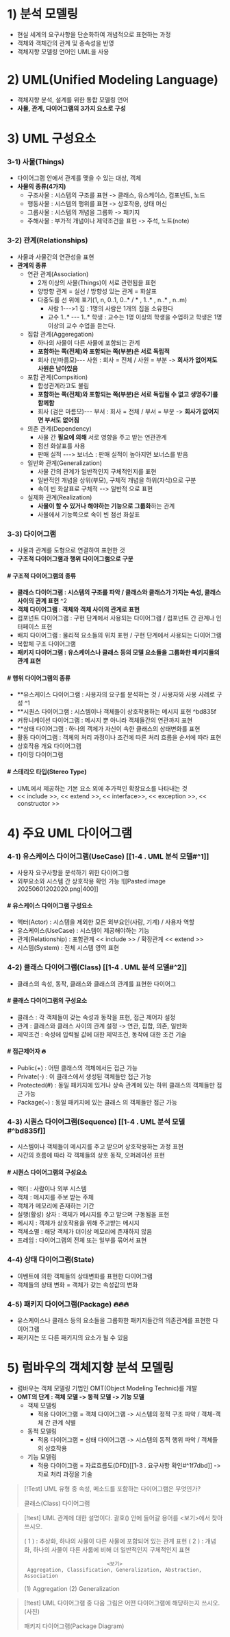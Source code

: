 # 1) 분석 모델링
- 현실 세계의 요구사항을 단순화하여 개념적으로 표현하는 과정
- 객체와 객체간의 관계 및 종속성을 반영
- 객체지향 모델링 언어인 UML을 사용
# 2) UML(Unified Modeling Language)
- 객체지향 분석, 설계를 위한 통합 모델링 언어
- **사물, 관계, 다이어그램의 3가지 요소로 구성**
# 3) UML 구성요소

### 3-1) 사물(Things)
- 다이어그램 안에서 관계를 맺을 수 있는 대상, 객체
- **사물의 종류(4가지)**
	- 구조사물 : 시스템의 구조를 표현 -> 클래스, 유스케이스, 컴포넌트, 노드
	- 행동사물 : 시스템의 행위를 표현 -> 상호작용, 상태 머신
	- 그룹사물 : 시스템의 개념을 그룹화 -> 패키지
	- 주해사물 : 부가적 개념이나 제약조건을 표현 -> 주석, 노트(note)

### 3-2) 관계(Relationships)
- 사물과 사물간의 연관성을 표현 
- **관계의 종류**
	- 연관 관계(Association) 
		- 2개 이상의 사물(Things)이 서로 관련됨을 표현
		- 양방향 관계 = 실선 / 방향성 있는 관계 = 화살표
		- 다중도를 선 위에 표기(1, n, 0..1, 0..* / * , 1..* , n..* , n..m)
			- 사람 1--->1 집 : 1명의 사람은 1개의 집을 소유한다
			- 교수 1..* --- 1..* 학생 : 교수는 1명 이상의 학생을 수업하고 학생은 1명 이상의 교수 수업을 듣는다.
	- 집합 관계(Aggeregation)
		- 하나의 사물이 다른 사물에 포함되는 관계
		- **포함하는 쪽(전체)와 포함되는 쪽(부분)은 서로 독립적**
		- 회사 (빈마름모)--- 사원 : 회사 = 전체 / 사원 = 부분 -> **회사가 없어져도 사원은 남아있음**
	- 포함 관계(Compsition)
		- 합성관계라고도 불림
		- **포함하는 쪽(전체)와 포함되는 쪽(부분)은 서로 독립될 수 없고 생명주기를 함께함**
		- 회사 (검은 마름모)--- 부서 : 회사 = 전체 / 부서 = 부분 -> **회사가 없어지면 부서도 없어짐**
	- 의존 관계(Dependency)
		- 사물 간 **필요에 의해** 서로 영향을 주고 받는 연관관계
		- 점선 화살표를 사용
		- 판매 실적 ---> 보너스 : 판매 실적이 높아지면 보너스를 받음
	- 일반화 관계(Generalization)
		- 사물 간의 관계가 일반적인지 구체적인지를 표현
		- 일반적인 개념을 상위(부모), 구체적 개념을 하위(자식)으로 구분
		- 속이 빈 화살표로 구체적 --> 일반적 으로 표현
	- 실제화 관계(Realization)
		- **사물이 할 수 있거나 해야하는 기능으로 그룹화**하는 관계
		- 사물에서 기능쪽으로 속이 빈 점선 화살표

### 3-3) 다이어그램
- 사물과 관계를 도형으로 연결하여 표현한 것
- **구조적 다이어그램과 행위 다이어그램으로 구분**

#### # 구조적 다이어그램의 종류
- **클래스 다이어그램 : 시스템의 구조를 파악 / 클래스와 클래스가 가지는 속성, 클래스 사이의 관계 표현** ^2
- **객체 다이어그램 : 객체와 객체 사이의 관계로 표현**
- 컴포넌트 다이어그램 : 구현 단계에서 사용되는 다이어그램 / 컴포넌트 간 관계나 인터페이스 표현
- 배치 다이어그램 : 물리적 요소들의 위치 표현 / 구현 단계에서 사용되는 다이어그램
- 복합체 구조 다이어그램 
- **패키지 다이어그램 : 유스케이스나 클래스 등의 모델 요소들을 그룹화한 패키지들의 관계 표현**

#### # 행위 다이어그램의 종류 
- **유스케이스 다이어그램 : 사용자의 요구를 분석하는 것 / 사용자와 사용 사례로 구성 ^1
- **시퀀스 다이어그램 : 시스템이나 객체들이 상호작용하는 메시지 표현 ^bd835f
- 커뮤니케이션 다이어그램 : 메시지 뿐 아니라 객체들간의 연관까지 표현
- **상태 다이어그램 : 하나의 객체가 자신이 속한 클래스의 상태변화를 표현
- 활동 다이어그램 : 객체의 처리 과정이나 조건에 따른 처리 흐름을 순서에 따라 표현
- 상호작용 개요 다이어그램
- 타이밍 다이어그램

#### # 스테리오 타입(Stereo Type)
- UML에서 제공하는 기본 요소 외에 추가적인 확장요소를 나타내는 것
- << include >>, << extend >>, << interface>>, << exception >>, << constructor >>
  
# 4) 주요 UML 다이어그램

### 4-1) 유스케이스 다이어그램(UseCase) [[1-4 . UML 분석 모델#^1]]
- 사용자 요구사항을 분석하기 위한 다이어그램
- 외부요소와 시스템 간 상호작용 확인 가능
![[Pasted image 20250601202020.png|400]]

#### # 유스케이스 다이어그램 구성요소
- 액터(Actor) : 시스템을 제외한 모든 외부요인(사람, 기계) / 사용자 역할
- 유스케이스(UseCase) : 시스템이 제공해야하는 기능
- 관계(Relationship) : 포함관계 << include >> / 확장관계 << extend >>
- 시스템(System) : 전체 시스템 영역 표현

### 4-2) 클래스 다이어그램(Class) [[1-4 . UML 분석 모델#^2]]
- 클래스의 속성, 동작, 클래스와 클래스의 관계를 표현한 다이어그

#### # 클래스 다이어그램의 구성요소 
- 클래스 : 각 객체들이 갖는 속성과 동작을 표현, 접근 제어자 설정
- 관계 : 클래스와 클래스 사이의 관계 설정 -> 연관, 집합, 의존, 일반화
- 제약조건 : 속성에 입력될 값에 대한 제약조건, 동작에 대한 조건 기술

#### # 접근제어자 🔥
- Public(+) : 어떤 클래스의 객체에서든 접근 가능
- Private(-) : 이 클래스에서 생성된 객체들만 접근 가능
- Protected(#) : 동일 패키지에 있거나 상속 관계에 있는 하위 클래스의 객체들만 접근 가능
- Package(~) : 동일 패키지에 있는 클래스 의 객체들만 접근 가능

### 4-3) 시퀀스 다이어그램(Sequence) [[1-4 . UML 분석 모델#^bd835f]]
- 시스템이나 객체들이 메시지를 주고 받으며 상호작용하는 과정 표현
- 시간의 흐름에 따라 각 객체들의 상호 동작, 오퍼레이션 표현

#### # 시퀀스 다이어그램의 구성요소
- 액터 : 사람이나 외부 시스템
- 객체 : 메시지를 주보 받는 주체
- 객체가 메모리에 존재하는 기간
- 실행(활성) 상자 : 객체가 메시지를 주고 받으며 구동됨을 표현
- 메시지 : 객체가 상호작용을 위해 주고받는 메시지
- 객체소멸 : 해당 객체가 더이상 메모리에 존재하지 않음
- 프레임 : 다이어그램의 전체 또는 일부를 묶어서 표현 

### 4-4) 상태 다이어그램(State)
- 이벤트에 의한 객체들의 상태변화를 표현한 다이어그램
- 객체들의 상태 변화 = 객체가 갖는 속성값의 변화

### 4-5) 패키지 다이어그램(Package) 🔥🔥🔥
- 유스케이스나 클래스 등의 요소들을 그룹화한 패키지들간의 의존관계를 표현한 다이어그램
- 패키지는 또 다른 패키지의 요소가 될 수 있음

# 5) 럼바우의 객체지향 분석 모델링
- 럼바우는 객체 모델링 기법인 OMT(Object Modeling Technic)를 개발
- **OMT의 단계 : 객체 모델 -> 동적 모델 -> 기능 모델**
	- 객체 모델링 
		- 적용 다이어그램 = 객체 다이어그램 -> 시스템의 정적 구조 파악 / 객체-객체 간 관계 식별
	- 동적 모델링 
		- 적용 다이어그램 = 상태 다이어그램 -> 시스템의 동적 행위 파악 / 객체들의 상호작용
	- 기능 모델링 
		- 적용 다이어그램 = 자료흐름도(DFD)[[1-3 . 요구사항 확인#^1f7dbd]] -> 자료 처리 과정을 기술


>[!Test]
>UML 유형 중 속성, 메소드를 포함하는 다이어그램은 무엇인가?
>
>클래스(Class) 다이어그램

>[!test]
>UML 관계에 대한 설명이다. 괄호() 안에 들어갈 용어를 <보기>에서 찾아 쓰시오.
>
>( 1 ) : 추상화, 하나의 사물이 다른 사물에 포함되어 있는 관계 표현
>( 2 ) : 개념화, 하나의 사물이 다른 사룸에 비해 더 일반적인지 구체적인지 표현
>
>                                <보기>
> 	   Aggregation, Classification, Generalization, Abstraction, Association
> 	   
> 	   
> (1) Aggregation (2) Generalization


>[!test]
>UML 다이어그램 중 다음 그림은 어떤 다이어그램에 해당하는지 쓰시오.
>(사진)
>
>패키지 다이어그램(Package Diagram)

